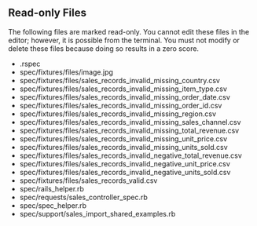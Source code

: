 ## Read-only Files
The following files are marked read-only. You cannot edit these files
in the editor; however, it is possible from the terminal. You must not
modify or delete these files because doing so results in a zero score.

* .rspec
* spec/fixtures/files/image.jpg
* spec/fixtures/files/sales_records_invalid_missing_country.csv
* spec/fixtures/files/sales_records_invalid_missing_item_type.csv
* spec/fixtures/files/sales_records_invalid_missing_order_date.csv
* spec/fixtures/files/sales_records_invalid_missing_order_id.csv
* spec/fixtures/files/sales_records_invalid_missing_region.csv
* spec/fixtures/files/sales_records_invalid_missing_sales_channel.csv
* spec/fixtures/files/sales_records_invalid_missing_total_revenue.csv
* spec/fixtures/files/sales_records_invalid_missing_unit_price.csv
* spec/fixtures/files/sales_records_invalid_missing_units_sold.csv
* spec/fixtures/files/sales_records_invalid_negative_total_revenue.csv
* spec/fixtures/files/sales_records_invalid_negative_unit_price.csv
* spec/fixtures/files/sales_records_invalid_negative_units_sold.csv
* spec/fixtures/files/sales_records_valid.csv
* spec/rails_helper.rb
* spec/requests/sales_controller_spec.rb
* spec/spec_helper.rb
* spec/support/sales_import_shared_examples.rb
